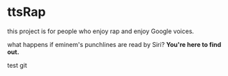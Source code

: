 # ttsRap

this project is for people who enjoy rap and enjoy Google voices.

what happens if eminem's punchlines are read by Siri? **You're here to find out.**

test git